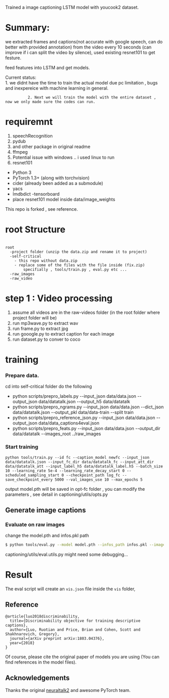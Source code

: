 
Trained a image captioning LSTM model with youcook2 dataset. 

# Summary:

we extracted frames and captions(not accurate with google speech, can do better with provided annotation) from the video every 10 seconds (can improve if i can split the video by silence), used existing resnet101  to get festure.
  
feed features into LSTM and get models.
 
Current status:  
              1. we didnt have the time to train the actual model due pc limitation ,  bugs and inexpereice with machine learning in general. 
                    
              2. Next we will train the model with the entire dataset , now we only made sure the codes can run.  


# requiremnt
  1. speechRecognition
  2. pydub
  3. and other package in original readme
  4. ffmpeg 
  5. Potential issue with windows .. i used linux to run
  6. resnet101
  - Python 3
- PyTorch 1.3+ (along with torchvision)
- cider (already been added as a submodule)
- yacs
- lmdbdict
-tensorboard
- place resnet101 model inside data/image_weights


This repo is forked , see reference.

# root Structure
```

root
  -project folder (unzip the data.zip and rename it to project) 
  -self-critical
    - this repo without data.zip 
    - replace some of the files with the file inside (fix.zip) 
        specifially , tools/train.py , eval.py etc ...
  -raw_images
  -raw_video
```
# step 1 : Video processing 
  1. assume all videos are in the raw-videos folder (in the root folder where project folder will be)
  2. run mp3wave.py to extract wav
  3. run frame.py to extract jpg 
  4. run gooogle.py to extract caption for each image
  5. run dataset.py to conver to coco 
  
# training
  
### Prepare data.
cd into self-critical folder do the following 
  - python scripts/prepro_labels.py --input_json data/data.json --output_json data/datatalk.json --output_h5 data/datatalk
 - python scripts/prepro_ngrams.py --input_json data/data.json --dict_json data/datatalk.json --output_pkl data/data-train --split train
 - python scripts/prepro_reference_json.py --input_json data/data.json --output_json data/data_captions4eval.json
 - python scripts/prepro_feats.py --input_json data/data.json --output_dir data/datatalk --images_root ../raw_images

### Start training

```
python tools/train.py --id fc --caption_model newfc --input_json data/datatalk.json --input_fc_dir data/datatalk_fc --input_att_dir data/datatalk_att --input_label_h5 data/datatalk_label.h5 --batch_size 10 --learning_rate 5e-4 --learning_rate_decay_start 0 --scheduled_sampling_start 0 --checkpoint_path log_fc --save_checkpoint_every 5000 --val_images_use 10 --max_epochs 5

```
output model.pth will be saved in opt-fc folder , you can modify the parameters , see detail in captioning/utils/opts.py

## Generate image captions

### Evaluate on raw images

change the model.pth and  infos.pkl path 

```bash
$ python tools/eval.py --model model.pth --infos_path infos.pkl --image_folder blah --num_images 10
```
captioning/utils/eval.utils.py might need some debugging...

# Result

The eval script will create an `vis.json` file inside the `vis` folder, 

## Reference

```
@article{luo2018discriminability,
  title={Discriminability objective for training descriptive captions},
  author={Luo, Ruotian and Price, Brian and Cohen, Scott and Shakhnarovich, Gregory},
  journal={arXiv preprint arXiv:1803.04376},
  year={2018}
}
```
Of course, please cite the original paper of models you are using (You can find references in the model files).

## Acknowledgements

Thanks the original [neuraltalk2](https://github.com/karpathy/neuraltalk2) and awesome PyTorch team.
